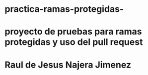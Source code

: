 # practica-ramas-protegidas-

# proyecto de pruebas para ramas protegidas y uso del pull request
# Raul de Jesus Najera Jimenez